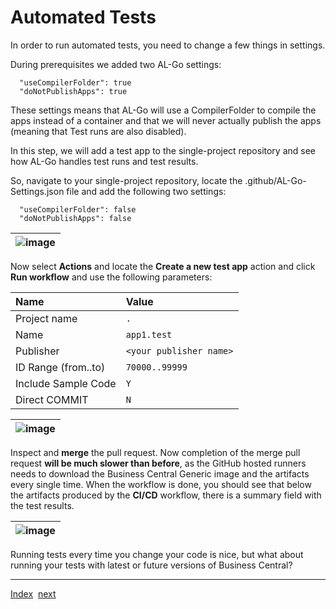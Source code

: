 # Automated Tests
In order to run automated tests, you need to change a few things in settings.

During prerequisites we added two AL-Go settings:

```
  "useCompilerFolder": true
  "doNotPublishApps": true
```

These settings means that AL-Go will use a CompilerFolder to compile the apps instead of a container and that we will never actually publish the apps (meaning that Test runs are also disabled).

In this step, we will add a test app to the single-project repository and see how AL-Go handles test runs and test results.

So, navigate to your single-project repository, locate the .github/AL-Go-Settings.json file and add the following two settings:

```
  "useCompilerFolder": false
  "doNotPublishApps": false
```

| ![image](https://user-images.githubusercontent.com/10775043/232327081-6c6f7be3-fa18-41d2-98b3-ff540a953125.png) |
|-|

Now select **Actions** and locate the **Create a new test app** action and click **Run workflow** and use the following parameters:

| Name | Value |
| :-- | :-- |
| Project name | `.` |
| Name | `app1.test` |
| Publisher | `<your publisher name>` |
| ID Range (from..to) | `70000..99999` |
| Include Sample Code | `Y` |
| Direct COMMIT | `N` |

| ![image](https://user-images.githubusercontent.com/10775043/232327235-bd4350f7-d05f-423b-a69b-0b0c226180b3.png) |
|-|

Inspect and **merge** the pull request. Now completion of the merge pull request **will be much slower than before**, as the GitHub hosted runners needs to download the Business Central Generic image and the artifacts every single time. When the workflow is done, you should see that below the artifacts produced by the **CI/CD** workflow, there is a summary field with the test results.

| ![image](https://user-images.githubusercontent.com/10775043/232337935-f20f3e8b-94a7-42cf-a97a-37ce09f9a479.png) |
|-|







Running tests every time you change your code is nice, but what about running your tests with latest or future versions of Business Central?

---
[Index](Index.md)&nbsp;&nbsp;[next](ScheduledTestRuns.md)
